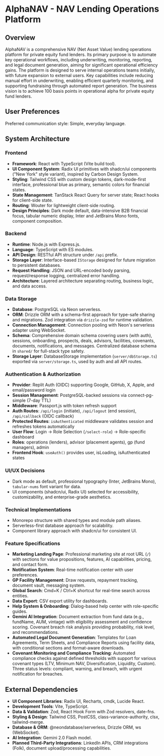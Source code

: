 # AlphaNAV - NAV Lending Operations Platform

## Overview
AlphaNAV is a comprehensive NAV (Net Asset Value) lending operations platform for private equity fund lenders. Its primary purpose is to automate key operational workflows, including underwriting, monitoring, reporting, and legal document generation, aiming for significant operational efficiency gains. The platform is designed to serve internal operations teams initially, with future expansion to external users. Key capabilities include reducing manual effort in underwriting, enabling efficient quarterly monitoring, and supporting fundraising through automated report generation. The business vision is to achieve 100 basis points in operational alpha for private equity fund lenders.

## User Preferences
Preferred communication style: Simple, everyday language.

## System Architecture

### Frontend
- **Framework**: React with TypeScript (Vite build tool).
- **UI Component System**: Radix UI primitives with shadcn/ui components ("New York" style variant), inspired by Carbon Design System.
- **Styling**: Tailwind CSS with custom design tokens, dark-mode-first interface, professional blue as primary, semantic colors for financial states.
- **State Management**: TanStack React Query for server state; React hooks for client-side state.
- **Routing**: Wouter for lightweight client-side routing.
- **Design Principles**: Dark mode default, data-intensive B2B financial focus, tabular numeric display, Inter and JetBrains Mono fonts, component composition.

### Backend
- **Runtime**: Node.js with Express.js.
- **Language**: TypeScript with ES modules.
- **API Design**: RESTful API structure under `/api` prefix.
- **Storage Layer**: Interface-based `IStorage` designed for future migration to persistent databases.
- **Request Handling**: JSON and URL-encoded body parsing, request/response logging, centralized error handling.
- **Architecture**: Layered architecture separating routing, business logic, and data access.

### Data Storage
- **Database**: PostgreSQL via Neon serverless.
- **ORM**: Drizzle ORM with a schema-first approach for type-safe sharing and migrations. Zod integration via `drizzle-zod` for runtime validation.
- **Connection Management**: Connection pooling with Neon's serverless adapter using WebSocket.
- **Schema**: Comprehensive domain schema covering users (with auth), sessions, onboarding, prospects, deals, advisors, facilities, covenants, documents, notifications, and messages. Centralized database schema in `shared/` for full-stack type safety.
- **Storage Layer**: DatabaseStorage implementation (`server/dbStorage.ts`) exported via `server/storage.ts`, used by auth and all API routes.

### Authentication & Authorization
- **Provider**: Replit Auth (OIDC) supporting Google, GitHub, X, Apple, and email/password login
- **Session Management**: PostgreSQL-backed sessions via connect-pg-simple (7-day TTL)
- **Middleware**: Passport.js with token refresh support
- **Auth Routes**: `/api/login` (initiate), `/api/logout` (end session), `/api/callback` (OIDC callback)
- **Protected Routes**: `isAuthenticated` middleware validates session and refreshes tokens automatically
- **User Flow**: Login → Role Selection (`/select-role`) → Role-specific dashboard
- **Roles**: operations (lenders), advisor (placement agents), gp (fund managers), admin
- **Frontend Hook**: `useAuth()` provides user, isLoading, isAuthenticated states

### UI/UX Decisions
- Dark mode as default, professional typography (Inter, JetBrains Mono), `tabular-nums` font variant for data.
- UI components (shadcn/ui, Radix UI) selected for accessibility, customizability, and enterprise-grade aesthetics.

### Technical Implementations
- Monorepo structure with shared types and module path aliases.
- Serverless-first database approach for scalability.
- Component library approach with shadcn/ui for consistent UI.

### Feature Specifications
- **Marketing Landing Page**: Professional marketing site at root URL (`/`) with sections for value propositions, features, AI capabilities, pricing, and contact form.
- **Notification System**: Real-time notification center with user preferences.
- **GP Facility Management**: Draw requests, repayment tracking, document vault, messaging system.
- **Global Search**: Cmd+K / Ctrl+K shortcut for real-time search across entities.
- **Data Export**: CSV export utility for dashboards.
- **Help System & Onboarding**: Dialog-based help center with role-specific guides.
- **Gemini AI Integration**: Document extraction from fund data (e.g., fundName, AUM, vintage) with eligibility assessment and confidence scoring. Covenant breach risk analysis providing probability, risk level, and recommendations.
- **Automated Legal Document Generation**: Templates for Loan Agreements, Term Sheets, and Compliance Reports using facility data, with conditional sections and format-aware downloads.
- **Covenant Monitoring and Compliance Tracking**: Automated compliance checks against defined thresholds with support for various covenant types (LTV, Minimum NAV, Diversification, Liquidity, Custom). Three status levels: compliant, warning, and breach, with urgent notification for breaches.

## External Dependencies

- **UI Component Libraries**: Radix UI, Recharts, cmdk, Lucide React.
- **Development Tools**: Vite, TypeScript.
- **Data & Validation**: Zod, React Hook Form with Zod resolvers, date-fns.
- **Styling & Design**: Tailwind CSS, PostCSS, class-variance-authority, clsx, tailwind-merge.
- **Database & ORM**: @neondatabase/serverless, Drizzle ORM, ws (WebSocket).
- **AI Integration**: Gemini 2.0 Flash model.
- **Planned Third-Party Integrations**: LinkedIn APIs, CRM integrations (Folk), document upload/processing capabilities.